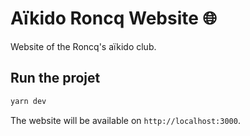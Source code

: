 # Aïkido Roncq Website 🌐

Website of the Roncq's aïkido club.

## Run the projet

```bash
yarn dev
```

The website will be available on `http://localhost:3000`.
